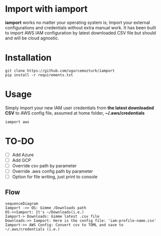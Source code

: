 # Import with iamport

**iamport** works no matter your operating system is; Import your external configurations and credentials without extra manual work. It has been built to import AWS IAM configuration by latest downloaded CSV file but should and will be cloud agnostic.

# Installation

    git clone https://github.com/ugurcemozturk/iamport
    pip install -r requirements.txt


# Usage

Simply import your new IAM user credentials from **the latest downloaded CSV** to AWS config file, assumed at home folder, **~/.aws/credentials**
 

    iamport aws

# TO-DO

 - [ ] Add Azure
 - [ ] Add GCP
 - [ ] Override csv path by parameter
 - [ ] Override .aws config path by parameter
 - [ ] Option for file writing, just print to console

## Flow

```mermaid
sequenceDiagram
Iamport ->> OS: Gimme /Downloads path
OS->>Iamport: It's ~/Downloads(i.e.)
Iamport-> Downloads: Gimme latest .csv file
Downloads->> Iamport: Here is the config file: 'iam-profile-name.csv'
Iamport->> AWS Config: Convert csv to TOML and save to ~/.aws/credentials (i.e.)
```

